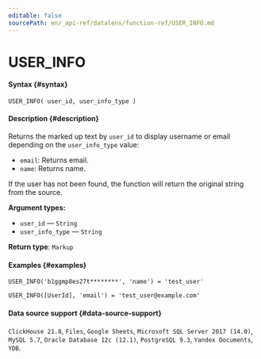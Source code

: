 ```yaml
---
editable: false
sourcePath: en/_api-ref/datalens/function-ref/USER_INFO.md
---
```


# USER_INFO



#### Syntax {#syntax}


```
USER_INFO( user_id, user_info_type )
```

#### Description {#description}
Returns the marked up text by `user_id` to display username or email depending on the `user_info_type` value:

* `email`: Returns email.
* `name`: Returns name.

If the user has not been found, the function will return the original string from the source.

**Argument types:**
- `user_id` — `String`
- `user_info_type` — `String`


**Return type**: `Markup`

#### Examples {#examples}

```
USER_INFO('b1ggmp8es27t********', 'name') = 'test_user'
```

```
USER_INFO([UserId], 'email') = 'test_user@example.com'
```


#### Data source support {#data-source-support}

`ClickHouse 21.8`, `Files`, `Google Sheets`, `Microsoft SQL Server 2017 (14.0)`, `MySQL 5.7`, `Oracle Database 12c (12.1)`, `PostgreSQL 9.3`, `Yandex Documents`, `YDB`.
